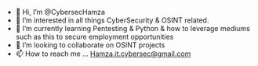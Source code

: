 - 👋 Hi, I’m @CybersecHamza
- 👀 I’m interested in all things CyberSecurity & OSINT related.
- 🌱 I’m currently learning Pentesting & Python & how to leverage mediums such as this to secure employment opportunities
- 💞️ I’m looking to collaborate on OSINT projects
- 📫 How to reach me ... Hamza.it.cybersec@gmail.com

<!---
CybersecHamza/CybersecHamza is a ✨ special ✨ repository because its `README.md` (this file) appears on your GitHub profile.
You can click the Preview link to take a look at your changes.
--->
